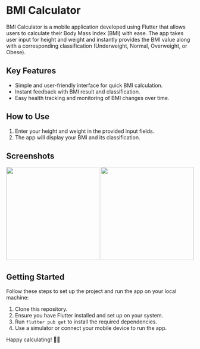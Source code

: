 # BMI Calculator

BMI Calculator is a mobile application developed using Flutter that allows users to calculate their Body Mass Index (BMI) with ease. The app takes user input for height and weight and instantly provides the BMI value along with a corresponding classification (Underweight, Normal, Overweight, or Obese).

## Key Features
- Simple and user-friendly interface for quick BMI calculation.
- Instant feedback with BMI result and classification.
- Easy health tracking and monitoring of BMI changes over time.

## How to Use
1. Enter your height and weight in the provided input fields.
2. The app will display your BMI and its classification.

## Screenshots

<img src="https://github.com/karimsaqer/Calculate-BMI/assets/92232949/46a64090-298f-4751-928e-8036a63718a9" width="250">
<img src="https://github.com/karimsaqer/Calculate-BMI/assets/92232949/a4ec7b57-5fd3-4687-9ed9-517853dd24eb" width="250">


## Getting Started
Follow these steps to set up the project and run the app on your local machine:
1. Clone this repository.
2. Ensure you have Flutter installed and set up on your system.
3. Run `flutter pub get` to install the required dependencies.
4. Use a simulator or connect your mobile device to run the app.

Happy calculating! 🚀💪

